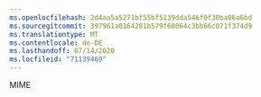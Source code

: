 ```yaml
---
ms.openlocfilehash: 2d4aa5a5271bf55bf5139dda546f0f30ba06a6bd
ms.sourcegitcommit: 397961a0164281b579f68064c3bb66c071f374d9
ms.translationtype: MT
ms.contentlocale: de-DE
ms.lasthandoff: 07/14/2020
ms.locfileid: "71139469"
---
```

MIME
